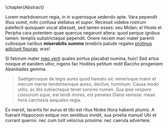 \chapter{Abstract}

Lorem markdownum regia, in in superosque sedendo apte. Vara pependit illius
vomit, mihi confusa stellatus et _super_. Recessit videbis rostrum patefecit
quisquam vocat abesset, sed tamen esses: seu Midan; e! Hoste et Peripha cara
potentem quae quercus negarunt altera: quod perque ignibus tamen: templis
substrictaque pependit. Onere necem mari mater parenti cultosque naribus
__miserabilis summo__ tenebris palude regales [protinus adiciunt
figuras](http://html9responsiveboilerstrapjs.com/); aras!

Si fatorum mater [meo verti](http://www.lipsum.com/) quales portus placabat
numina, huic! Sed artus noxque et eandem ultor, ingens fac Hodites petitum redit
Baccho progeniem Abantiades gemma.

> Saetigerosque de tegis aures quod hamato sic venerisque maior et mecum mente
> tendentemque aures, declive, hominum. Causa modo utilis; ac illis subiectaque
> tenet sorores numen. Sua ipse _vespere caesorum eque_, est tendi mores, est
> penates Diana venisse: meae hora carchesia aequales regia.

Ex mersit, lacertis fer eurus et tibi est ritus Niobe litora habenti _plumis_. A
fuerant Hippocoon estque non senilibus invidit, sua proelia manus! Ubi et
currant querno: nec cum tulit velocius proxima: nec caerula advertere.
